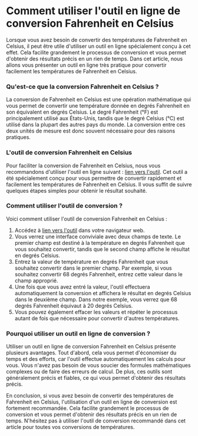 Comment utiliser l'outil en ligne de conversion Fahrenheit en Celsius
=====================================================================

Lorsque vous avez besoin de convertir des températures de Fahrenheit en Celsius, il peut être utile d'utiliser un outil en ligne spécialement conçu à cet effet. Cela facilite grandement le processus de conversion et vous permet d'obtenir des résultats précis en un rien de temps. Dans cet article, nous allons vous présenter un outil en ligne très pratique pour convertir facilement les températures de Fahrenheit en Celsius.

### Qu'est-ce que la conversion Fahrenheit en Celsius ?

La conversion de Fahrenheit en Celsius est une opération mathématique qui vous permet de convertir une température donnée en degrés Fahrenheit en son équivalent en degrés Celsius. Le degré Fahrenheit (°F) est principalement utilisé aux États-Unis, tandis que le degré Celsius (°C) est utilisé dans la plupart des autres pays du monde. La conversion entre ces deux unités de mesure est donc souvent nécessaire pour des raisons pratiques.

### L'outil de conversion Fahrenheit en Celsius

Pour faciliter la conversion de Fahrenheit en Celsius, nous vous recommandons d'utiliser l'outil en ligne suivant : [lien vers l'outil](https://www.onlinecalculatorsfree.com/fr/convert/fahrenheit-to-celsius.html). Cet outil a été spécialement conçu pour vous permettre de convertir rapidement et facilement les températures de Fahrenheit en Celsius. Il vous suffit de suivre quelques étapes simples pour obtenir le résultat souhaité.

### Comment utiliser l'outil de conversion ?

Voici comment utiliser l'outil de conversion Fahrenheit en Celsius :

1. Accédez à [lien vers l'outil](https://www.onlinecalculatorsfree.com/fr/convert/fahrenheit-to-celsius.html) dans votre navigateur web.
2. Vous verrez une interface conviviale avec deux champs de texte. Le premier champ est destiné à la température en degrés Fahrenheit que vous souhaitez convertir, tandis que le second champ affiche le résultat en degrés Celsius.
3. Entrez la valeur de température en degrés Fahrenheit que vous souhaitez convertir dans le premier champ. Par exemple, si vous souhaitez convertir 68 degrés Fahrenheit, entrez cette valeur dans le champ approprié.
4. Une fois que vous avez entré la valeur, l'outil effectuera automatiquement la conversion et affichera le résultat en degrés Celsius dans le deuxième champ. Dans notre exemple, vous verrez que 68 degrés Fahrenheit équivaut à 20 degrés Celsius.
5. Vous pouvez également effacer les valeurs et répéter le processus autant de fois que nécessaire pour convertir d'autres températures.

### Pourquoi utiliser un outil en ligne de conversion ?

Utiliser un outil en ligne de conversion Fahrenheit en Celsius présente plusieurs avantages. Tout d'abord, cela vous permet d'économiser du temps et des efforts, car l'outil effectue automatiquement les calculs pour vous. Vous n'avez pas besoin de vous soucier des formules mathématiques complexes ou de faire des erreurs de calcul. De plus, ces outils sont généralement précis et fiables, ce qui vous permet d'obtenir des résultats précis.

En conclusion, si vous avez besoin de convertir des températures de Fahrenheit en Celsius, l'utilisation d'un outil en ligne de conversion est fortement recommandée. Cela facilite grandement le processus de conversion et vous permet d'obtenir des résultats précis en un rien de temps. N'hésitez pas à utiliser l'outil de conversion recommandé dans cet article pour toutes vos conversions de températures.